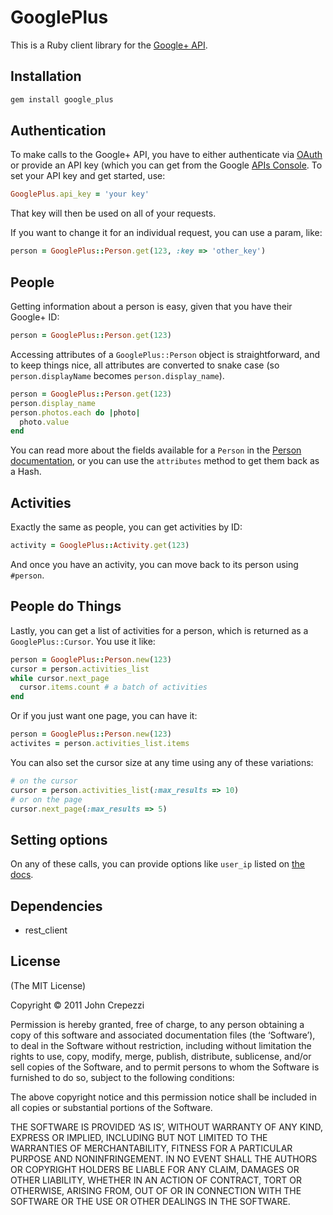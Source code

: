 # GooglePlus

This is a Ruby client library for the [Google+ API](http://developers.google.com/+/api/).

## Installation

``` bash
gem install google_plus
```

## Authentication

To make calls to the Google+ API, you have to either authenticate via [OAuth](http://oauth.net/) or provide an API key (which you can get from the Google [APIs Console](https://code.google.com/apis/console#access).  To set your API key and get started, use:

``` ruby
GooglePlus.api_key = 'your key'
```

That key will then be used on all of your requests.

If you want to change it for an individual request, you can use a param, like:

``` ruby
person = GooglePlus::Person.get(123, :key => 'other_key')
```

## People

Getting information about a person is easy, given that you have their Google+ ID:

``` ruby
person = GooglePlus::Person.get(123)
```

Accessing attributes of a `GooglePlus::Person` object is straightforward, and to keep things nice, all attributes are converted to snake case (so `person.displayName` becomes `person.display_name`).

``` ruby
person = GooglePlus::Person.get(123)
person.display_name
person.photos.each do |photo|
  photo.value
end
```

You can read more about the fields available for a `Person` in the [Person documentation](http://developers.google.com/+/api/latest/people), or you can use the `attributes` method to get them back as a Hash.

## Activities

Exactly the same as people, you can get activities by ID:

``` ruby
activity = GooglePlus::Activity.get(123)
```

And once you have an activity, you can move back to its person using `#person`.

## People do Things

Lastly, you can get a list of activities for a person, which is returned as a `GooglePlus::Cursor`.  You use it like:

``` ruby
person = GooglePlus::Person.new(123)
cursor = person.activities_list
while cursor.next_page
  cursor.items.count # a batch of activities
end
```

Or if you just want one page, you can have it:

``` ruby
person = GooglePlus::Person.new(123)
activites = person.activities_list.items
```

You can also set the cursor size at any time using any of these variations:

``` ruby
# on the cursor
cursor = person.activities_list(:max_results => 10)
# or on the page
cursor.next_page(:max_results => 5)
```

## Setting options

On any of these calls, you can provide options like `user_ip` listed on [the docs](http://developers.google.com/+/api/).

## Dependencies

* rest_client

## License

(The MIT License)

Copyright © 2011 John Crepezzi

Permission is hereby granted, free of charge, to any person obtaining a copy of this software and associated documentation files (the ‘Software’), to deal in the Software without restriction, including without limitation the rights to use, copy, modify, merge, publish, distribute, sublicense, and/or sell copies of the Software, and to permit persons to whom the Software is furnished to do so, subject to the following conditions:

The above copyright notice and this permission notice shall be included in all copies or substantial portions of the Software.

THE SOFTWARE IS PROVIDED ‘AS IS’, WITHOUT WARRANTY OF ANY KIND, EXPRESS OR IMPLIED, INCLUDING BUT NOT LIMITED TO THE WARRANTIES OF MERCHANTABILITY, FITNESS FOR A PARTICULAR PURPOSE AND NONINFRINGEMENT. IN NO EVENT SHALL THE AUTHORS OR COPYRIGHT HOLDERS BE LIABLE FOR ANY CLAIM, DAMAGES OR OTHER LIABILITY, WHETHER IN AN ACTION OF CONTRACT, TORT OR OTHERWISE, ARISING FROM, OUT OF OR IN CONNECTION WITH THE SOFTWARE OR THE USE OR OTHER DEALINGS IN THE SOFTWARE. 
